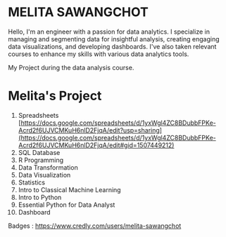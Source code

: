 # MELITA SAWANGCHOT

Hello, I'm an engineer with a passion for data analytics. I specialize in managing and segmenting data for insightful analysis, creating engaging data visualizations, and developing dashboards. I've also taken relevant courses to enhance my skills with various data analytics tools.

My Project during the data analysis course.

# Melita's Project

1. Spreadsheets [https://docs.google.com/spreadsheets/d/1yxWgl4ZC8BDubbFPKe-Acrd2f6UJVCMKuH6nlD2FjqA/edit?usp=sharing](https://docs.google.com/spreadsheets/d/1yxWgl4ZC8BDubbFPKe-Acrd2f6UJVCMKuH6nlD2FjqA/edit#gid=1507449212)
2. SQL Database
3. R Programming
4. Data Transformation
5. Data Visualization
6. Statistics
7. Intro to Classical Machine Learning
8. Intro to Python
9. Essential Python for Data Analyst
10. Dashboard

Badges : 
https://www.credly.com/users/melita-sawangchot
